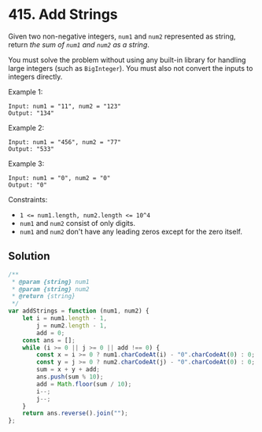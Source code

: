 # 415. Add Strings

Given two non-negative integers, `num1` and `num2` represented as string, return _the sum of `num1` and `num2` as a string_.

You must solve the problem without using any built-in library for handling large integers (such as `BigInteger`). You must also not convert the inputs to integers directly.

Example 1:

```
Input: num1 = "11", num2 = "123"
Output: "134"
```

Example 2:

```
Input: num1 = "456", num2 = "77"
Output: "533"
```

Example 3:

```
Input: num1 = "0", num2 = "0"
Output: "0"
```

Constraints:

-   `1 <= num1.length, num2.length <= 10^4`
-   `num1` and `num2` consist of only digits.
-   `num1` and `num2` don't have any leading zeros except for the zero itself.

## Solution

```js
/**
 * @param {string} num1
 * @param {string} num2
 * @return {string}
 */
var addStrings = function (num1, num2) {
    let i = num1.length - 1,
        j = num2.length - 1,
        add = 0;
    const ans = [];
    while (i >= 0 || j >= 0 || add !== 0) {
        const x = i >= 0 ? num1.charCodeAt(i) - "0".charCodeAt(0) : 0;
        const y = j >= 0 ? num2.charCodeAt(j) - "0".charCodeAt(0) : 0;
        sum = x + y + add;
        ans.push(sum % 10);
        add = Math.floor(sum / 10);
        i--;
        j--;
    }
    return ans.reverse().join("");
};
```
